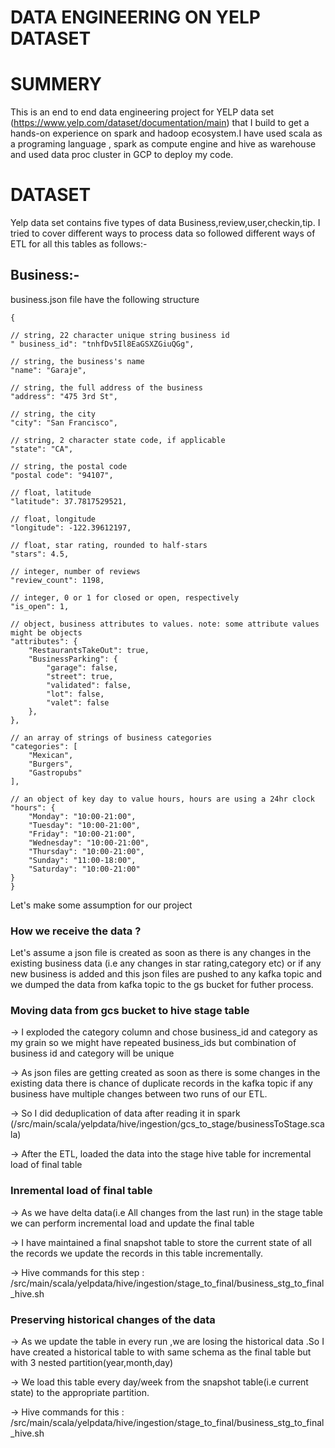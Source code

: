 # DATA ENGINEERING ON YELP DATASET






# SUMMERY

This is an end to end data engineering project for YELP data set (https://www.yelp.com/dataset/documentation/main) that 
I build to get a hands-on experience on spark and hadoop ecosystem.I have used scala as a programing language , 
spark as compute engine and hive as warehouse and used data proc cluster in GCP to deploy my code. 

# DATASET

Yelp data set contains five types of data Business,review,user,checkin,tip. I tried to cover different ways to process
data so followed different ways of ETL for all this tables as follows:-

## Business:-
business.json file have the following structure
   
    {

    // string, 22 character unique string business id
    " business_id": "tnhfDv5Il8EaGSXZGiuQGg",

    // string, the business's name
    "name": "Garaje",

    // string, the full address of the business
    "address": "475 3rd St",

    // string, the city
    "city": "San Francisco",

    // string, 2 character state code, if applicable
    "state": "CA",

    // string, the postal code
    "postal code": "94107",

    // float, latitude
    "latitude": 37.7817529521,

    // float, longitude
    "longitude": -122.39612197,

    // float, star rating, rounded to half-stars
    "stars": 4.5,

    // integer, number of reviews
    "review_count": 1198,

    // integer, 0 or 1 for closed or open, respectively
    "is_open": 1,

    // object, business attributes to values. note: some attribute values might be objects
    "attributes": {
        "RestaurantsTakeOut": true,
        "BusinessParking": {
            "garage": false,
            "street": true,
            "validated": false,
            "lot": false,
            "valet": false
        },
    },

    // an array of strings of business categories
    "categories": [
        "Mexican",
        "Burgers",
        "Gastropubs"
    ],

    // an object of key day to value hours, hours are using a 24hr clock
    "hours": {
        "Monday": "10:00-21:00",
        "Tuesday": "10:00-21:00",
        "Friday": "10:00-21:00",
        "Wednesday": "10:00-21:00",
        "Thursday": "10:00-21:00",
        "Sunday": "11:00-18:00",
        "Saturday": "10:00-21:00"
    }
    }



Let's make some assumption for our project

### How we receive the data ?

Let's assume a json file is created as soon as there is any changes in the existing business data 
(i.e any changes in star rating,category etc) or if any new business is added and this json files are pushed to any 
kafka topic and we dumped the data from kafka topic to the gs bucket for futher process.

### Moving data from gcs bucket to hive stage table
-> I exploded the category column and chose business_id and category as my grain so we might have repeated  business_ids 
but combination of business id and category will be unique

-> As json files are getting created as soon as there is some changes in the existing data there is chance of duplicate 
records in the kafka topic if any business have multiple changes between two runs of our ETL.

-> So I did deduplication of data after reading it in spark 
(/src/main/scala/yelpdata/hive/ingestion/gcs_to_stage/businessToStage.scala)

-> After the ETL, loaded the data into the stage hive table for incremental load of final  table

### Inremental load of final table

-> As we have delta data(i.e All changes from the last run) in the stage table we can perform incremental load and 
update the final table

-> I have maintained a final snapshot table to store the current state of all the records we update the records in this
  table incrementally.

-> Hive commands for this step : /src/main/scala/yelpdata/hive/ingestion/stage_to_final/business_stg_to_final_hive.sh

### Preserving historical changes of the data

-> As we update the table in every run ,we are losing the historical data .So I have created a historical table to 
with same schema as the final table but with 3 nested partition(year,month,day)

-> We load this table every day/week from the snapshot table(i.e current state) to the appropriate partition.

-> Hive commands for this : /src/main/scala/yelpdata/hive/ingestion/stage_to_final/business_stg_to_final_hive.sh












